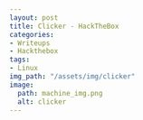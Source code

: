 ```yaml
---
layout: post
title: Clicker - HackTheBox
categories:
- Writeups
- Hackthebox
tags:
- Linux
img_path: "/assets/img/clicker"
image:
  path: machine_img.png
  alt: clicker
---
```



